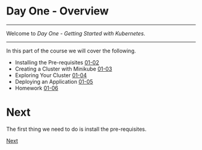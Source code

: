 # Day One - Overview

---

Welcome to _Day One - Getting Started with Kubernetes_.

---

In this part of the course we will cover the following.

* Installing the Pre-requisites [01-02](01-02.md)
* Creating a Cluster with Minikube [01-03](01-03.md)
* Exploring Your Cluster [01-04](01-04.md)
* Deploying an Application [01-05](01-05.md)
* Homework [01-06](01-06.md)

# Next

The first thing we need to do is install the pre-requisites.

[Next](01-02.md)